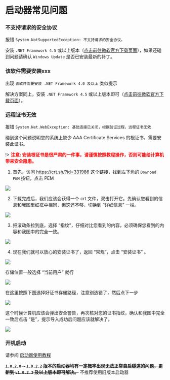 # 启动器常见问题

### 不支持请求的安全协议

报错 `System.NotSupportedException: 不支持请求的安全协议。`

安装 `.NET Framework 4.5` 或以上版本（[点击前往微软官方下载页面](https://dotnet.microsoft.com/download/dotnet-framework/net45)），如果还碰到问题请确认 `Windows Update` 是否已安装最新的补丁。

### 该软件需要安装xxx

出现 `该软件需要安装 .NET Framework 4.0 及以上` 类似提示

解决方案同上，安装 `.NET Framework 4.5` 或以上版本即可（[点击前往微软官方下载页面](https://dotnet.microsoft.com/download/dotnet-framework/net45)）。

### 远程证书无效

报错 `System.Net.WebException: 基础连接已关闭，根据验证过程，远程证书无效`

碰到这个问题说明您的系统上缺少 AAA Certificate Services 的根证书，需要安装此证书。

!> <strong style="color: red">注意: 安装根证书是很严肃的一件事，请谨慎按照教程操作，否则可能给计算机带来安全隐患。</strong>

1. 首先，访问 <https://crt.sh/?id=331986> 这个链接，找到左下角的 `Downoad PEM` 按钮，点击 PEM

  ![](_images/faq-0.png)

2. 下载完成后，我们应该会获得一个 crt 文件，双击打开它。先确认您看到的信息和我图里红框中相同，但这还不够，切换到 “详细信息” 一栏。

  ![](_images/faq-1.png)

3. 把滚动条拉到底，选择 “指纹”，仔细对比您看到的内容，必须确保您看到的内容和我图中的完全一致。

  ![](_images/faq-2.png)

4. 现在我们就可以放心的安装证书了，返回 “常规”，点击 “安装证书” 。

  ![](_images/faq-3.png)

  存储位置一般选择 “当前用户” 就行

  ![](_images/faq-4.png)

  在这里按照下图选择好证书存储路径，注意别选错了，然后点下一步

  ![](_images/faq-5.png)

  这个时候计算机应该会弹出安全警告，再次核对您的证书指纹，确认和我图中完全一致后点击 “是”，提示导入成功后问题应该就解决了。

  ![](_images/faq-6.png)

### 开机启动

请参阅 [启动器使用教程](/launcher/usage#配置开机启动)

~~**`1.0.2.0` ~ `1.0.2.2` 版本的启动器均有一定概率出现无法正常自启隧道的问题，更新到 `v1.0.2.3` 及以上版本即可解决。**~~ 不推荐使用旧版本启动器
